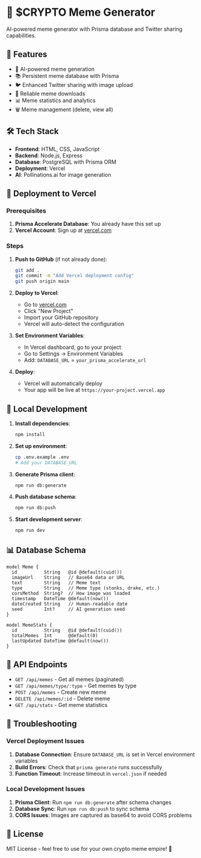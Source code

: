 # 🚀 $CRYPTO Meme Generator

AI-powered meme generator with Prisma database and Twitter sharing capabilities.

## 🌟 Features

- 🎨 AI-powered meme generation
- 📚 Persistent meme database with Prisma
- 🐦 Enhanced Twitter sharing with image upload
- 💾 Reliable meme downloads
- 📊 Meme statistics and analytics
- 🗑️ Meme management (delete, view all)

## 🛠️ Tech Stack

- **Frontend**: HTML, CSS, JavaScript
- **Backend**: Node.js, Express
- **Database**: PostgreSQL with Prisma ORM
- **Deployment**: Vercel
- **AI**: Pollinations.ai for image generation

## 🚀 Deployment to Vercel

### Prerequisites

1. **Prisma Accelerate Database**: You already have this set up
2. **Vercel Account**: Sign up at [vercel.com](https://vercel.com)

### Steps

1. **Push to GitHub** (if not already done):
   ```bash
   git add .
   git commit -m "Add Vercel deployment config"
   git push origin main
   ```

2. **Deploy to Vercel**:
   - Go to [vercel.com](https://vercel.com)
   - Click "New Project"
   - Import your GitHub repository
   - Vercel will auto-detect the configuration

3. **Set Environment Variables**:
   - In Vercel dashboard, go to your project
   - Go to Settings → Environment Variables
   - Add: `DATABASE_URL` = `your_prisma_accelerate_url`

4. **Deploy**:
   - Vercel will automatically deploy
   - Your app will be live at `https://your-project.vercel.app`

## 🔧 Local Development

1. **Install dependencies**:
   ```bash
   npm install
   ```

2. **Set up environment**:
   ```bash
   cp .env.example .env
   # Add your DATABASE_URL
   ```

3. **Generate Prisma client**:
   ```bash
   npm run db:generate
   ```

4. **Push database schema**:
   ```bash
   npm run db:push
   ```

5. **Start development server**:
   ```bash
   npm run dev
   ```

## 📊 Database Schema

```prisma
model Meme {
  id          String   @id @default(cuid())
  imageUrl    String   // Base64 data or URL
  text        String   // Meme text
  type        String   // Meme type (stonks, drake, etc.)
  corsMethod  String?  // How image was loaded
  timestamp   DateTime @default(now())
  dateCreated String   // Human-readable date
  seed        Int?     // AI generation seed
}

model MemeStats {
  id          String   @id @default(cuid())
  totalMemes  Int      @default(0)
  lastUpdated DateTime @default(now())
}
```

## 🎯 API Endpoints

- `GET /api/memes` - Get all memes (paginated)
- `GET /api/memes/type/:type` - Get memes by type
- `POST /api/memes` - Create new meme
- `DELETE /api/memes/:id` - Delete meme
- `GET /api/stats` - Get meme statistics

## 🐛 Troubleshooting

### Vercel Deployment Issues

1. **Database Connection**: Ensure `DATABASE_URL` is set in Vercel environment variables
2. **Build Errors**: Check that `prisma generate` runs successfully
3. **Function Timeout**: Increase timeout in `vercel.json` if needed

### Local Development Issues

1. **Prisma Client**: Run `npm run db:generate` after schema changes
2. **Database Sync**: Run `npm run db:push` to sync schema
3. **CORS Issues**: Images are captured as base64 to avoid CORS problems

## 📝 License

MIT License - feel free to use for your own crypto meme empire! 🚀
